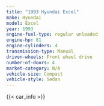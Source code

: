 ```yaml
---
title: "1993 Hyundai Excel"
make: Hyundai
model: Excel
year: 1993
engine-fuel-type: regular unleaded
engine-hp: 81
engine-cylinders: 4
transmission-type: Manual
driven-wheels: Front wheel drive
number-of-doors: 4
market-category: N/A
vehicle-size: Compact
vehicle-style: Sedan
---
```


{{< car_info >}}
